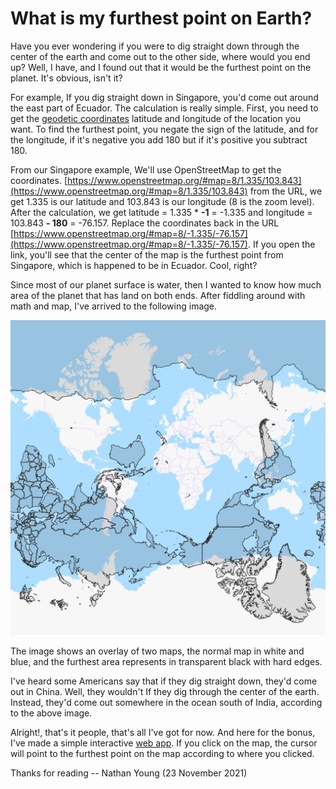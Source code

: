 # What is my furthest point on Earth?
Have you ever wondering if you were to dig straight down through the center of the earth and come out to the other side, where would you end up? Well, I have, and I found out that it would be the furthest point on the planet. It's obvious, isn't it?

For example, If you dig straight down in Singapore, you'd come out around the east part of Ecuador. The calculation is really simple. First, you need to get the [geodetic coordinates](https://en.wikipedia.org/wiki/Geodetic_coordinates) latitude and longitude of the location you want. To find the furthest point, you negate the sign of the latitude, and for the longitude, if it's negative you add 180 but if it's positive you subtract 180.

From our Singapore example, We'll use OpenStreetMap to get the coordinates. [https://www.openstreetmap.org/#map=8/1.335/103.843](https://www.openstreetmap.org/#map=8/1.335/103.843) from the URL, we get 1.335 is our latitude and 103.843 is our longitude (8 is the zoom level). After the calculation, we get latitude = 1.335 * **-1** = -1.335 and longitude = 103.843 **- 180** = -76.157. Replace the coordinates back in the URL [https://www.openstreetmap.org/#map=8/-1.335/-76.157](https://www.openstreetmap.org/#map=8/-1.335/-76.157). If you open the link, you'll see that the center of the map is the furthest point from Singapore, which is happened to be in Ecuador. Cool, right?

Since most of our planet surface is water, then I wanted to know how much area of the planet that has land on both ends. After fiddling around with math and map, I've arrived to the following image.

![map overlay](map_overlay.png)

The image shows an overlay of two maps, the normal map in white and blue, and the furthest area represents in transparent black with hard edges.

I've heard some Americans say that if they dig straight down, they'd come out in China. Well, they wouldn't If they dig through the center of the earth. Instead, they'd come out somewhere in the ocean south of India, according to the above image.

Alright!, that's it people, that's all I've got for now. And here for the bonus, I've made a simple interactive [web app](https://theyoke.github.io/blog/what-is-my-furthest-point-on-earth/map.html). If you click on the map, the cursor will point to the furthest point on the map according to where you clicked.

Thanks for reading -- Nathan Young (23 November 2021)

